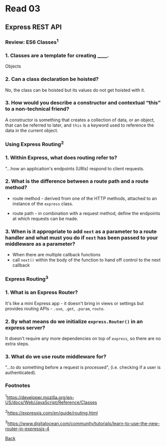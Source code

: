 # Read 03

## Express REST API

### Review: ES6 Classes<sup>1</sup>

### 1. Classes are a template for creating ____.

Objects

### 2. Can a class declaration be hoisted?

No, the class can be hoisted but its values do not get hoisted with it.

### 3. How would you describe a constructor and contextual “this” to a non-technical friend?

A constructor is something that creates a collection of data, or an object, that can be referred to later, and `this` is a keyword used to reference the data in the current object.

### Using Express Routing<sup>2</sup>

### 1. Within Express, what does routing refer to?

"...how an application's endpoints (URIs) respond to client requests.

### 2. What is the difference between a route path and a route method?

* route method - derived from one of the HTTP methods, attached to an instance of the `express` class.

* route path - in combination with a request method, define the endpoints at which requests can be made.

### 3. When is it appropriate to add `next` as a parameter to a route handler and what must you do if `next` has been passed to your middleware as a parameter?

* When there are multiple callback functions
* call `next()` within the body of the function to hand off control to the next callback

### Express Routing<sup>3</sup>

### 1. What is an Express Router?

It's like a mini Express app - it doesn't bring in views or settings but provides routing APIs - `.use`, `.get`, `.param`, `route`.

### 2. By what means do we initialize `express.Router()` in an express server?

It doesn't require any more dependencies on top of `express`, so there are no extra steps.

### 3. What do we use route middleware for?

"...to do something before a request is processed", (i.e. checking if a user is authenticated).

### Footnotes

<sup>1</sup>https://developer.mozilla.org/en-US/docs/Web/JavaScript/Reference/Classes

<sup>2</sup>https://expressjs.com/en/guide/routing.html

<sup>3</sup>https://www.digitalocean.com/community/tutorials/learn-to-use-the-new-router-in-expressjs-4

[Back](/reading-notes/401/401-TOC.html)